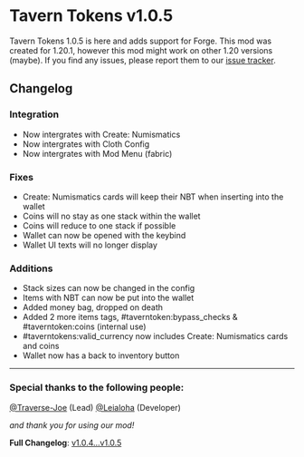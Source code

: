 Tavern Tokens v1.0.5
====================

Tavern Tokens 1.0.5 is here and adds support for Forge. This mod was created for 1.20.1, however this mod might work on other 1.20 versions (maybe). If you find any issues, please report them to our [issue tracker](https://github.com/theLeialoha/Tavern-Tokens/issues).



Changelog
---------

### Integration

*   Now intergrates with Create: Numismatics
*   Now intergrates with Cloth Config
*   Now intergrates with Mod Menu (fabric)

### Fixes

*   Create: Numismatics cards will keep their NBT when inserting into the wallet
*   Coins will no stay as one stack within the wallet
*   Coins will reduce to one stack if possible
*   Wallet can now be opened with the keybind
*   Wallet UI texts will no longer display

### Additions

*   Stack sizes can now be changed in the config
*   Items with NBT can now be put into the wallet
*   Added money bag, dropped on death
*   Added 2 more items tags, #taverntoken:bypass_checks & #taverntoken:coins (internal use)
*   #taverntokens:valid_currency now includes Create: Numismatics cards and coins
*   Wallet now has a back to inventory button

---

### Special thanks to the following people:

[@Traverse-Joe](https://github.com/Traverse-Joe) (Lead)
[@Leialoha](https://github.com/Leialoha) (Developer)

_and thank you for using our mod!_

**Full Changelog**: [v1.0.4...v1.0.5](https://github.com/theLeialoha/Tavern-Tokens/compare/v1.0.4...v1.0.5)